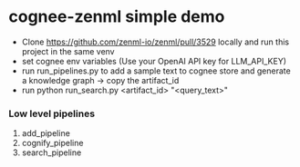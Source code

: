 # cognee-zenml simple demo

- Clone https://github.com/zenml-io/zenml/pull/3529 locally and run this project in the same venv
- set cognee env variables (Use your OpenAI API key for LLM_API_KEY)
- run run_pipelines.py to add a sample text to cognee store and generate a knowledge graph -> copy the artifact_id
- run python run_search.py <artifact_id> "<query_text>"

### Low level pipelines
1. add_pipeline
2. cognify_pipeline
3. search_pipeline 

